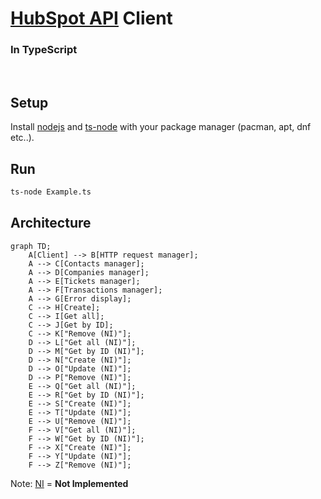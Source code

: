 # [HubSpot API](https://developers.hubspot.com/docs/api/overview) Client
### In TypeScript

<br>

## Setup
Install <ins>nodejs</ins> and <ins>ts-node</ins> with your package manager (pacman, apt, dnf etc..).

## Run
```bash
ts-node Example.ts
```

## Architecture
```mermaid
graph TD;
    A[Client] --> B[HTTP request manager];
    A --> C[Contacts manager];
    A --> D[Companies manager];
    A --> E[Tickets manager];
    A --> F[Transactions manager];
    A --> G[Error display];
    C --> H[Create];
    C --> I[Get all];
    C --> J[Get by ID];
    C --> K["Remove (NI)"];
    D --> L["Get all (NI)"];
    D --> M["Get by ID (NI)"];
    D --> N["Create (NI)"];
    D --> O["Update (NI)"];
    D --> P["Remove (NI)"];
    E --> Q["Get all (NI)"];
    E --> R["Get by ID (NI)"];
    E --> S["Create (NI)"];
    E --> T["Update (NI)"];
    E --> U["Remove (NI)"];
    F --> V["Get all (NI)"];
    F --> W["Get by ID (NI)"];
    F --> X["Create (NI)"];
    F --> Y["Update (NI)"];
    F --> Z["Remove (NI)"];
```
Note: <ins>NI</ins> = **Not Implemented**